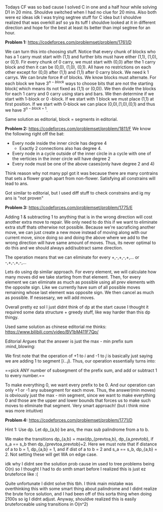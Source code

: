 Todays CF was so bad cause I solved C in one and a half hour while solving D1 in 20 mins. Shouldve switched when I had no clue for 20 mins. Also both were ez ideas idk I was trying segtree stuff for C idea but I shouldve realized that was overkill asf so ya its tuff I shouldve looked at it in different direction and hope for the best at least its better than impl segtree for an hour.

**Problem 1:** https://codeforces.com/problemset/problem/1761/D

We can turn this into choosing stuff. Notice that every chunk of blocks who has a 1 carry must start with (1,1) and further bits must have either (1,1), (1,0), or (0,1). Fir every chunk of 0 carry, we must start with (0,0) after the 1 carry block and then it can be (0,0), (1,0), (0,1). All have no restrictions on each other except for (0,0) after (1,1) and (1,1) after 0 carry block. We need k 1 carrys. We can brute force # of blocks. We know blocks must alternate. For each block we have $3^{n-block}$ ways to choose bits that are not the starting block( which means its not fixed as (1,1) or (0,0)). We then divide the blocks for each 1 carry and 0 carry using stars and bars. We then determine if we start with 1-block or 0 -block. If we start with 1 block we must place (1,1) at first position. If we start with 0-block we can place (0,0),(1,0),(0,1) and thus we have $3^{n-block+1}$.

Same solution as editorial, block = segments in editorial.


**Problem 2:** https://codeforces.com/problemset/problem/1811/F
We know the following right off the bat:
- Every node inside the inner circle has degree 4
	- Exactly 2 connections also has degree 4.
- Every node in a cycle outside of the inner circle in a cycle with one of the verticies in the inner circle will have degree 2
- Every node must be one of the above cases(only have degree 2 and 4)

Think reason why not many ppl got it was because there are many contrains that sets a flower graph apart from non-flower. Satisfying all constrains will lead to ans.

Got similar to editorial, but I used diff stuff to check constrains and ig my ans is "not proven"

**Problem 3:** https://codeforces.com/problemset/problem/1775/E

Adding 1 & subtracting 1 to anything that is in the wrong direction will cost another extra move to repair. We only need to do this if we want to eliminate extra stuff thats otherwise not possible. Because we're sacraficing another move, we can just create a new move instead of moving along with our current move, since doing so and doing the above where we add to the wrong direction will have same amount of moves. Thus, its never optimal to do this and we should always add/subtract same direction.

The operation means that we can eliminate for every +,-,+,-,+,... or -,+,-,+,-,...

Lets do using dp similar approach. For every element, we will calculate how many moves did we take starting from that element. Then, for every element we can eliminate as much as possible using all prev elements with the opposite sign. Like we currently have sum of all possible moves remaining whose last element was opposite sign. We then cancel as much as possible. If nessesary, we will add moves.

Overall pretty ez sol I just didnt think of dp at the start cause I thought it required some data structure + greedy stuff, like way harder than this dp thingy.

Used same solution as chinese editorial me thinks: https://www.bilibili.com/video/BV1bM411F7Qp/

Editorial Argues that the answer is just the max - min prefix sum :mind_blowing:

We first note that the operation of +1 to $i$ and -1 to $j$ is basically just saying we are adding 1 to segment $[i...j)$. Thus, our operation essentially turns into: 

==pick ANY number of subsegment of the prefix sum, and add or subtract 1 to every number.==

To make everything 0, we want every prefix to be 0. And our operation can only +1 or -1 any subsegment for each move. Thus, the answer(min moves) is obviously just the max - min segment, since we want to make everything 0 and those are the upper and lower bounds that forces us to make such moves to eliminate that segment. Very smart approach! (but i think mine was more intuitive)







**Problem 4:** https://codeforces.com/problemset/problem/1771/D

Hint 1: Use dp. Let dp_{a,b} be ans, the max sub palindrome from a to b.

We make the transitions dp_{a,b} = max(dp_{prevtoa,b}, dp_{a,prevtob}, if s_a == s_b then dp_{prevtoa,prevtob}+2.
Here we must note that if distance of a to b = 1, dp_{a,b} = 1, and if dist of a to b = 2 and s_a == s_b, dp_{a,b} = 2. Not setting these will get WA on edge case.

idk why I didnt see the solution prob cause im used to tree problems being O(n) so I thought I had to do smth smart before I realized this is just ez bruteforce like :(

Quite unfortunate I didnt solve this tbh. I think main mistake was overthinking this with some smart thing about palindrome and I didnt realize the brute force solution, and I had been off of this sorta thing when doing 2100s so ig I didnt adjust. Anyway, shouldve realized this is easily bruteforceable using transitions in O(n^2)